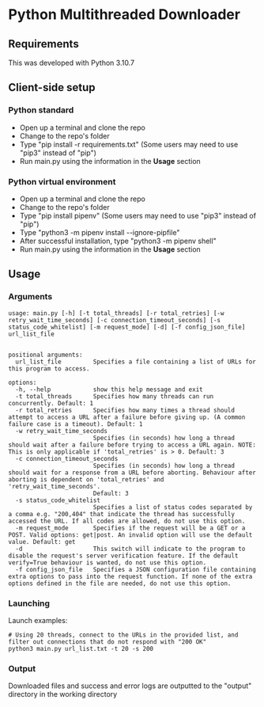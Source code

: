 # Python Multithreaded Downloader

## Requirements
This was developed with Python 3.10.7

## Client-side setup

### Python standard
* Open up a terminal and clone the repo
* Change to the repo's folder
* Type "pip install -r requirements.txt" (Some users may need to use "pip3" instead of "pip")
* Run main.py using the information in the **Usage** section

### Python virtual environment
* Open up a terminal and clone the repo
* Change to the repo's folder
* Type "pip install pipenv" (Some users may need to use "pip3" instead of "pip")
* Type "python3 -m pipenv install --ignore-pipfile"
* After successful installation, type "python3 -m pipenv shell"
* Run main.py using the information in the **Usage** section

## Usage

### Arguments

```
usage: main.py [-h] [-t total_threads] [-r total_retries] [-w retry_wait_time_seconds] [-c connection_timeout_seconds] [-s status_code_whitelist] [-m request_mode] [-d] [-f config_json_file] url_list_file


positional arguments:
  url_list_file         Specifies a file containing a list of URLs for this program to access.

options:
  -h, --help            show this help message and exit
  -t total_threads      Specifies how many threads can run concurrently. Default: 1
  -r total_retries      Specifies how many times a thread should attempt to access a URL after a failure before giving up. (A common failure case is a timeout). Default: 1
  -w retry_wait_time_seconds
                        Specifies (in seconds) how long a thread should wait after a failure before trying to access a URL again. NOTE: This is only applicable if 'total_retries' is > 0. Default: 3
  -c connection_timeout_seconds
                        Specifies (in seconds) how long a thread should wait for a response from a URL before aborting. Behaviour after aborting is dependent on 'total_retries' and 'retry_wait_time_seconds'.
                        Default: 3
  -s status_code_whitelist
                        Specifies a list of status codes separated by a comma e.g. "200,404" that indicate the thread has successfully accessed the URL. If all codes are allowed, do not use this option.
  -m request_mode       Specifies if the request will be a GET or a POST. Valid options: get|post. An invalid option will use the default value. Default: get
  -d                    This switch will indicate to the program to disable the request's server verification feature. If the default verify=True behaviour is wanted, do not use this option.
  -f config_json_file   Specifies a JSON configuration file containing extra options to pass into the request function. If none of the extra options defined in the file are needed, do not use this option.
```

### Launching

Launch examples:

```
# Using 20 threads, connect to the URLs in the provided list, and filter out connections that do not respond with "200 OK"
python3 main.py url_list.txt -t 20 -s 200 
```

### Output

Downloaded files and success and error logs are outputted to the "output" directory in the working directory
